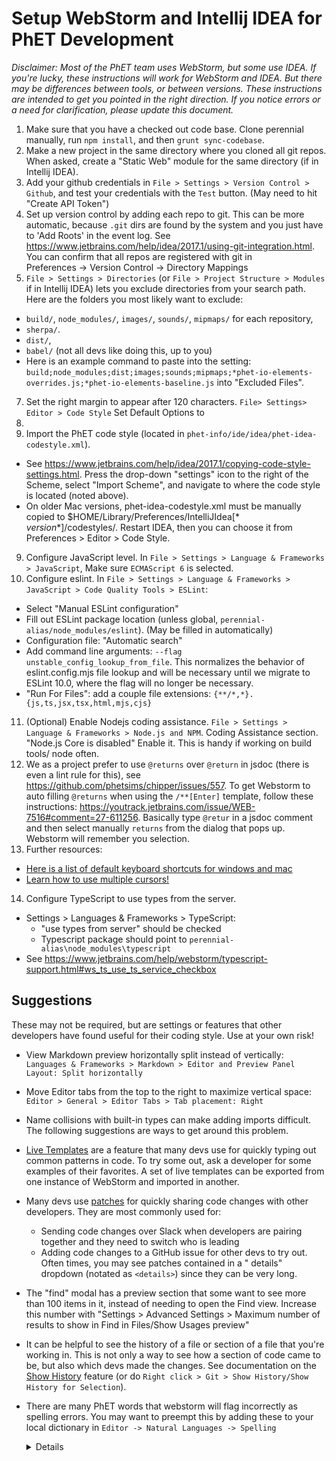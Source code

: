# Setup WebStorm and Intellij IDEA for PhET Development

*Disclaimer: Most of the PhET team uses WebStorm, but some use IDEA. If you're lucky, these instructions will work for
WebStorm and IDEA. But there may be differences between tools, or between versions. These instructions are intended to
get you pointed in the right direction. If you notice errors or a need for clarification, please update this document.*

1. Make sure that you have a checked out code base. Clone perennial manually, run `npm install`, and then `grunt sync-codebase`.
3. Make a new project in the same directory where you cloned all git repos. When asked, create a "Static Web" module for
   the same directory (if in Intellij IDEA).
4. Add your github credentials in `File > Settings > Version Control > Github`, and test your credentials with the
   `Test` button. (May need to hit "Create API Token")
5. Set up version control by adding each repo to git. This can be more automatic, because `.git` dirs are found by the
   system and you just have to 'Add Roots' in the event log.
   See https://www.jetbrains.com/help/idea/2017.1/using-git-integration.html. You can confirm that all repos are
   registered with git in     
   Preferences -> Version Control -> Directory Mappings
6. `File > Settings > Directories` (or `File > Project Structure > Modules` if in Intellij IDEA) lets you exclude
   directories from your search path. Here are the folders you most likely want to exclude:

* `build/`, `node_modules/`, `images/`, `sounds/`, `mipmaps/` for each repository,
* `sherpa/`.
* `dist/`,
* `babel/` (not all devs like doing this, up to you)
* Here is an example command to paste into the setting:
  `build;node_modules;dist;images;sounds;mipmaps;*phet-io-elements-overrides.js;*phet-io-elements-baseline.js`
  into "Excluded Files".

7. Set the right margin to appear after 120 characters. `File> Settings> Editor > Code Style` Set Default Options to
120.
8. Import the PhET code style (located in `phet-info/ide/idea/phet-idea-codestyle.xml`).

* See https://www.jetbrains.com/help/idea/2017.1/copying-code-style-settings.html. Press the drop-down "settings"
  icon to the right of the Scheme, select "Import Scheme", and navigate to where the code style is located (noted
  above).
* On older Mac versions, phet-idea-codestyle.xml must be manually copied to $HOME/Library/Preferences/IntelliJIdea[*
  *version**]/codestyles/. Restart IDEA, then you can choose it from Preferences > Editor > Code Style.

9. Configure JavaScript level. In `File > Settings > Language & Frameworks > JavaScript`, Make sure `ECMAScript 6` is
   selected.
10. Configure eslint. In `File > Settings > Language & Frameworks > JavaScript > Code Quality Tools > ESLint`:

* Select "Manual ESLint configuration"
* Fill out ESLint package location (unless global, `perennial-alias/node_modules/eslint`). (May be filled in
  automatically)
* Configuration file: "Automatic search"
* Add command line arguments: `--flag unstable_config_lookup_from_file`. This normalizes the behavior of
  eslint.config.mjs file lookup and will be necessary until we migrate to ESLint 10.0, where the flag will no longer be
  necessary.
* "Run For Files": add a couple file extensions: `{**/*,*}.{js,ts,jsx,tsx,html,mjs,cjs}`

11. (Optional) Enable Nodejs coding assistance. `File > Settings > Language & Frameworks > Node.js and NPM`. Coding
    Assistance section. "Node.js Core is disabled" Enable it. This is handy if working on build tools/ node often.
12. We as a project prefer to use `@returns` over `@return` in jsdoc (there is even a lint rule for this), see
    https://github.com/phetsims/chipper/issues/557. To get Webstorm to auto filling `@returns` when using the
    `/**[Enter]`
    template, follow these instructions: https://youtrack.jetbrains.com/issue/WEB-7516#comment=27-611256. Basically type
    `@retur` in a jsdoc comment and then select manually `returns` from the dialog that pops up. Webstorm will remember
    you selection.
13. Further resources:

* [Here is a list of default keyboard shortcuts for windows and mac](https://resources.jetbrains.com/storage/products/intellij-idea/docs/IntelliJIDEA_ReferenceCard.pdf)
* [Learn how to use multiple cursors!](https://www.jetbrains.com/webstorm/guide/tips/multi-cursor/)

14. Configure TypeScript to use types from the server.

* Settings > Languages & Frameworks > TypeScript:
  * "use types from server" should be checked
  * Typescript package should point to `perennial-alias\node_modules\typescript`
* See https://www.jetbrains.com/help/webstorm/typescript-support.html#ws_ts_use_ts_service_checkbox

## Suggestions

These may not be required, but are settings or features that other developers have found useful for their coding style.
Use at your own risk!

* View Markdown preview horizontally split instead of vertically:
  `Languages & Frameworks > Markdown > Editor and Preview Panel Layout: Split horizontally`
* Move Editor tabs from the top to the right to maximize vertical space:
  `Editor > General > Editor Tabs > Tab placement: Right`
* Name collisions with built-in types can make adding imports difficult. The following suggestions are ways to get
  around this problem.
* [Live Templates](https://www.jetbrains.com/help/idea/using-live-templates.html#live_templates_types) are a feature
  that many devs use for quickly typing out common patterns in code. To try some out, ask a developer for some examples
  of their favorites. A set of live templates can be exported from one instance of WebStorm and imported in another.
* Many devs use [patches](https://www.jetbrains.com/help/webstorm/using-patches.html) for quickly sharing code changes
  with other developers. They are most commonly used for:
  * Sending code changes over Slack when developers are pairing together and they need to switch who is leading
  * Adding code changes to a GitHub issue for other devs to try out. Often times, you may see patches contained in a "
    details" dropdown (notated as `<details>`) since they can be very long.
* The "find" modal has a preview section that some want to see more than 100 items in it, instead of needing to open the
  Find view. Increase this number with "Settings > Advanced Settings > Maximum number of results to show in Find in Files/Show Usages preview"
* It can be helpful to see the history of a file or section of a file that you're working in. This is not only a way to
  see how a section of code came to be, but also which devs made the changes. See documentation on
  the [Show History](https://www.jetbrains.com/help/webstorm/investigate-changes.html#file-history) feature (or do
  `Right click > Git > Show History/Show History for Selection`).
* There are many PhET words that webstorm will flag incorrectly as spelling errors. You may want to preempt this by
  adding these to your local dictionary in `Editor -> Natural Languages -> Spelling`
  <details>

  * assistive
  * autoselect
  * autoselectable
  * blackman
  * bugginess
  * codap
  * eall
  * eslint
  * falsey
  * grapher
  * interoperated
  * kauzmann
  * klusendorf
  * layerable
  * lightyear
  * multilink
  * multitouch
  * operationalize
  * optionize
  * pdom
  * phet
  * phetio
  * phetmarks
  * phetsim
  * phetsims
  * phettest
  * pickability
  * pickable
  * popupable
  * proccessed
  * recursed
  * renameable
  * runnables
  * sonification
  * sonify
  * substate
  * toggler
  * translatability
  * unbuilt
  * unclamped
  * unclickable
  * undefer
  * uninstrument
  * uninstrumentation
  * uninstrumented
  * unpickable
  </details>
